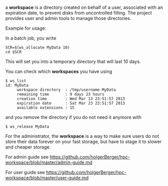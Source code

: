 a **workspace** is a directory created on behalf of a user, associated with an expiration date, to prevent disks from uncontrolled filling.
The project provides user and admin tools to manage those directories.

Example for usage:

In a batch job, you write

```
SCR=$(ws_allocate MyData 10)
cd $SCR
```

This will set you into a temporary directory that will last 10 days.

You can check which **workspaces** you have using

```
$ ws_list 
id: MyData
     workspace directory  : /tmp/username-MyData
     remaining time       : 9 days 23 hours
     creation time        : Wed Mar 13 23:51:57 2013
     expiration date      : Sat Mar 23 23:51:57 2013
     available extensions : 15
```

and you remove the directory if you do not need it anymore with

```
$ ws_release MyData
```

For the administrator, the **workspace** is a way to make sure users do not store their data
forever on your fast storage, but have to stage it to slower and cheaper storage.


For admin guide see
https://github.com/holgerBerger/hpc-workspace/blob/master/admin-guide.md

For user guide see
https://github.com/holgerBerger/hpc-workspace/blob/master/user-guide.md
